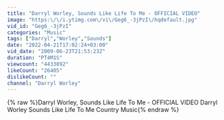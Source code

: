 ```yaml
---
title: "Darryl Worley, Sounds Like Life To Me - OFFICIAL VIDEO"
image: "https:\/\/i.ytimg.com\/vi\/Geg6_-3jPzI\/hqdefault.jpg"
vid_id: "Geg6_-3jPzI"
categories: "Music"
tags: ["Darryl","Worley","Sounds"]
date: "2022-04-21T17:02:24+03:00"
vid_date: "2009-06-23T21:53:23Z"
duration: "PT4M1S"
viewcount: "4433892"
likeCount: "26405"
dislikeCount: ""
channel: "Darryl Worley"
---
```

{% raw %}Darryl Worley, Sounds Like Life To Me - OFFICIAL VIDEO Darryl Worley Sounds Like Life To Me Country Music{% endraw %}
